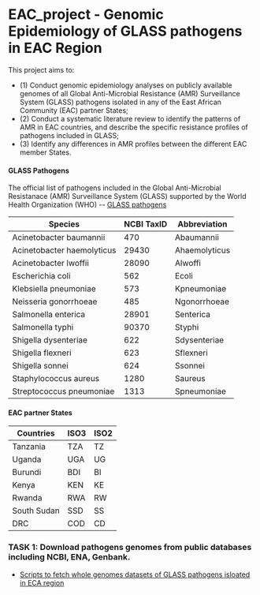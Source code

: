 # EAC_project - Genomic Epidemiology of GLASS pathogens in EAC Region 
This project aims to:

- (1) Conduct genomic epidemiology analyses on publicly available genomes of all Global Anti-Microbial Resistance (AMR) Surveillance System (GLASS) pathogens isolated in any of the East African Community (EAC) partner States;
- (2) Conduct a systematic literature review to identify the patterns of AMR in EAC countries, and describe the specific resistance profiles of pathogens included in GLASS;
- (3) Identify any differences in AMR profiles between the different EAC member States.



 #### GLASS Pathogens

The official list of pathogens included in the Global Anti-Microbial Resistanace (AMR) Surveillance System (GLASS) supported by the World Health Organization (WHO) -- [GLASS pathogens](https://www.who.int/initiatives/glass)


| **Species**                | **NCBI TaxID** | **Abbreviation** |
|----------------------------|----------------|------------------|
| Acinetobacter baumannii    | 470            | Abaumannii       |
| Acinetobacter haemolyticus | 29430          | Ahaemolyticus    |
| Acinetobacter lwoffii      | 28090          | Alwoffi          |
| Escherichia coli           | 562            | Ecoli            |
| Klebsiella pneumoniae      | 573            | Kpneumoniae      |
| Neisseria gonorrhoeae      | 485            | Ngonorrhoeae     |
| Salmonella enterica        | 28901          | Senterica        |
| Salmonella typhi           | 90370          | Styphi           |
| Shigella dysenteriae       | 622            | Sdysenteriae     |
| Shigella flexneri          | 623            | Sflexneri        |
| Shigella sonnei            | 624            | Ssonnei          |
| Staphylococcus aureus      | 1280           | Saureus          |
| Streptococcus pneumoniae   | 1313           | Spneumoniae      |

#### EAC partner States

| Countries   | ISO3 | ISO2 |
|-------------|------|------|
| Tanzania    | TZA  | TZ   |
| Uganda      | UGA  | UG   |
| Burundi     | BDI  | BI   |
| Kenya       | KEN  | KE   |
| Rwanda      | RWA  | RW   |
| South Sudan | SSD  | SS   |
| DRC         | COD  | CD   |



### TASK 1: Download pathogens genomes from public databases including NCBI, ENA, Genbank.
- [Scripts to fetch whole genomes datasets of GLASS pathogens isloated in ECA region](https://github.com/bbalog87/EAC_project_Bioinformatics/blob/main/Download_genomes.md)

